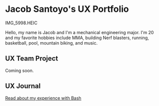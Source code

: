 # Jacob Santoyo's UX Portfolio

IMG_5998.HEIC

Hello, my name is Jacob and I'm a mechanical engineering major. I'm 20 and my favorite hobbies include MMA, building Nerf blasters, running, basketball, pool, mountain biking, and music.

## UX Team Project

Coming soon.

## UX Journal

[Read about my experience with Bash](j01/)
